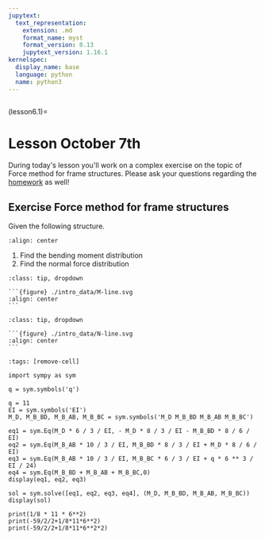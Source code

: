 ```yaml
---
jupytext:
  text_representation:
    extension: .md
    format_name: myst
    format_version: 0.13
    jupytext_version: 1.16.1
kernelspec:
  display_name: base
  language: python
  name: python3
---
```


```{index} Force method; Class exercise for frame structures
```

(lesson6.1)=
# Lesson October 7th

During today's lesson you'll work on a complex exercise on the topic of Force method for frame structures. Please ask your questions regarding the [homework](homework6.1) as well!

## Exercise Force method for frame structures

Given the following structure.

```{figure} intro_data/structure.svg
:align: center
```

1. Find the bending moment distribution
2. Find the normal force distribution


````{admonition} Solution assignment 1
:class: tip, dropdown

```{figure} ./intro_data/M-line.svg
:align: center
```
````


````{admonition} Solution assignment 2
:class: tip, dropdown

```{figure} ./intro_data/N-line.svg
:align: center
```

````

```{code-cell} ipython3
:tags: [remove-cell]

import sympy as sym

q = sym.symbols('q')

q = 11
EI = sym.symbols('EI')
M_D, M_B_BD, M_B_AB, M_B_BC = sym.symbols('M_D M_B_BD M_B_AB M_B_BC')

eq1 = sym.Eq(M_D * 6 / 3 / EI, - M_D * 8 / 3 / EI - M_B_BD * 8 / 6 / EI)
eq2 = sym.Eq(M_B_AB * 10 / 3 / EI, M_B_BD * 8 / 3 / EI + M_D * 8 / 6 / EI)
eq3 = sym.Eq(M_B_AB * 10 / 3 / EI, M_B_BC * 6 / 3 / EI + q * 6 ** 3 / EI / 24)
eq4 = sym.Eq(M_B_BD + M_B_AB + M_B_BC,0)
display(eq1, eq2, eq3)

sol = sym.solve([eq1, eq2, eq3, eq4], (M_D, M_B_BD, M_B_AB, M_B_BC))
display(sol)

print(1/8 * 11 * 6**2)
print(-59/2/2+1/8*11*6**2)
print(-59/2/2+1/8*11*6**2*2)
```
